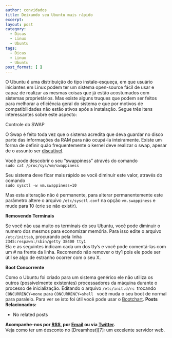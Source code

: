 ```yaml
---
author: convidados
title: Deixando seu Ubuntu mais rápido
excerpt:
layout: post
category:
  - Dicas
  - Linux
  - Ubuntu
tags:
  - Dicas
  - Linux
  - Ubuntu
post_format: [ ]
---
```

O Ubuntu é uma distribuição do tipo instale-esqueça, em que usuário iniciantes em Linux podem ter um sistema open-source fácil de usar e capaz de realizar as mesmas coisas que já estão acostumados com sistemas proprietários. Mas existe alguns truques que podem ser feitos para melhorar a eficiência geral do sistema e que por motivos de compatibilidades não estão ativos após a instalação. Segue três itens interessantes sobre este aspecto:

Controle do SWAP

O Swap é feito toda vez que o sistema acredita que deva guardar no disco parte das informações da RAM para não ocupá-la inteiramente. Existe um forma de definir quão frequentemente o kernel deve realizar o swap, apesar de o assunto ser [discutível][1].

Você pode descobrir o seu “swappiness” através do comando  
`sudo cat /proc/sys/vm/swappiness`

Seu sistema deve ficar mais rápido se você diminuir este valor, através do comando  
`sudo sysctl -w vm.swappiness=10`

Mas esta alteração não é permanente, para alterar permanentemente este parâmetro altere o arquivo `/etc/sysctl.conf` na opção `vm.swappiness` e mude para 10 (crie se não existir).

**Removendo Terminais**

Se você não usa muito os terminais do seu Ubuntu, você pode diminuir o numero dos mesmos para economizar memória. Para isso edite o arquivo `/etc/inittab`, procurando pela linha  
`2345:respawn:/sbin/getty 38400 tty1`  
Ela e as seguintes indicam cada um dos tty’s e você pode comentá-las com um # na frente da linha. Recomendo não remover o tty1 pois ele pode ser útil se algo de estranho ocorrer com o seu X.

**Boot Concorrente**

Como o Ubuntu foi criado para um sistema genérico ele não utiliza os outros (possivelmente existentes) processadores da máquina durante o processo de inicialização. Editando o arquivo `/etc/init.d/rc `trocando `CONCURRENCY=none` para `CONCURRENCY=shell ` você muda o seu boot de normal para paralelo. Para ver se isto foi útil você pode usar o [Bootchart][2]. 
**Posts Relacionados:** 
*   No related posts









**Acompanhe-nos por [ RSS][4], por [Email][5] ou via [Twitter][6].**  
Veja como ter um desconto no [Dreamhost][7]: um excelente servidor web.

 [1]: http://kerneltrap.org/node/3000 "Kernel Trap - Linux: Tuning Swappiness"
 [2]: http://vidageek.net/2007/07/21/analisando-o-boot-do-ubuntu-com-o-bootchart/ "VidaGeek.net: Analisando o boot do Ubuntu com o Bootchart"
 [3]: https://twitter.com/share
 [4]: http://feeds.feedburner.com/VidaGeek
 [5]: http://feedburner.google.com/fb/a/mailverify?uri=VidaGeek&loc=pt_BR
 [6]: http://twitter.com/blogvidageek

